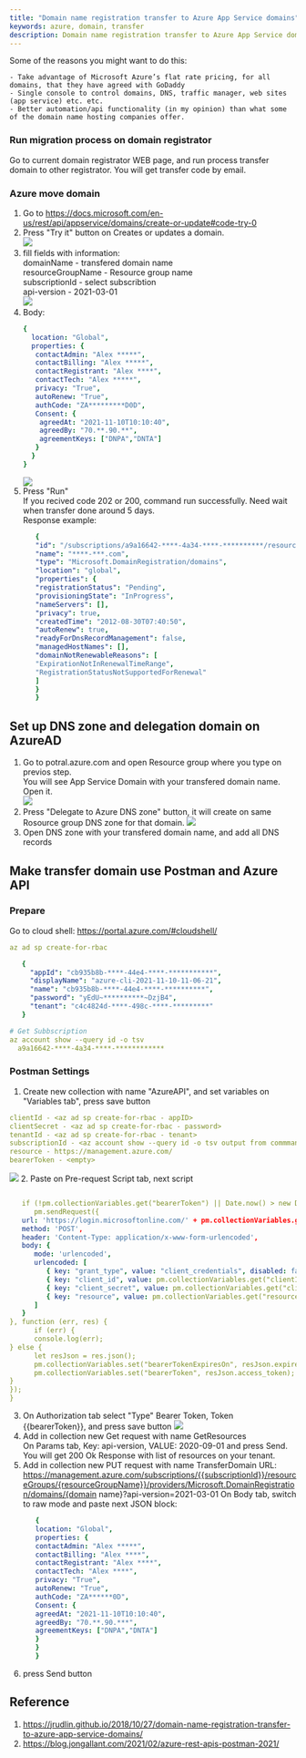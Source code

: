 ```yaml
---
title: "Domain name registration transfer to Azure App Service domains"
keywords: azure, domain, transfer
description: Domain name registration transfer to Azure App Service domains .
---
```

Some of the reasons you might want to do this:

    - Take advantage of Microsoft Azure’s flat rate pricing, for all domains, that they have agreed with GoDaddy
    - Single console to control domains, DNS, traffic manager, web sites (app service) etc. etc.
    - Better automation/api functionality (in my opinion) than what some of the domain name hosting companies offer.

### Run migration process on domain registrator

Go to current domain registrator WEB page, and run process transfer domain to other registrator.
You will get transfer code by email.

### Azure move domain
1. Go to https://docs.microsoft.com/en-us/rest/api/appservice/domains/create-or-update#code-try-0
2. Press "Try it" button on Creates or updates a domain.  
   ![](images/Transfer_domain_01.png)
3. fill fields with information:  
   domainName - transfered domain name    
   resourceGroupName - Resource group name  
   subscriptionId - select subscribtion  
   api-version - 2021-03-01  
   ![](images/Transfer_domain_02.png)
4. Body:
   ```yaml
   {  
     location: "Global",  
     properties: {  
      contactAdmin: "Alex *****",  
      contactBilling: "Alex *****",  
      contactRegistrant: "Alex ****",  
      contactTech: "Alex *****",  
      privacy: "True",  
      autoRenew: "True",  
      authCode: "ZA*********D0D",  
      Consent: {  
       agreedAt: "2021-11-10T10:10:40",  
       agreedBy: "70.**.90.**",  
       agreementKeys: ["DNPA","DNTA"]  
      }  
     }
   }  
   ```
   ![](images/Transfer_domain_03.png)
5. Press "Run"   
   If you recived code 202 or 200, command run successfully. Need wait when transfer done around 5 days.  
   Response example:
   ```yaml
      {
      "id": "/subscriptions/a9a16642-****-4a34-****-**********/resourceGroups/RG-US-DNS/providers/Microsoft.DomainRegistration/domains/****-****.com",
      "name": "****-***.com",
      "type": "Microsoft.DomainRegistration/domains",
      "location": "global",
      "properties": {
      "registrationStatus": "Pending",
      "provisioningState": "InProgress",
      "nameServers": [],
      "privacy": true,
      "createdTime": "2012-08-30T07:40:50",
      "autoRenew": true,
      "readyForDnsRecordManagement": false,
      "managedHostNames": [],
      "domainNotRenewableReasons": [
      "ExpirationNotInRenewalTimeRange",
      "RegistrationStatusNotSupportedForRenewal"
      ]
      }
      }
   ```

## Set up DNS zone and delegation domain on AzureAD
1. Go to potral.azure.com and open Resource group where you type on previos step.   
   You will see App Service Domain with your transfered domain name. Open it.  
   ![](images/Transfer_domain_04.png)
2. Press "Delegate to Azure DNS zone" button, it will create on same Rosource group DNS zone for that domain.
   ![](images/Transfer_domain_05.png)
3. Open DNS zone with your transfered domain name, and add all DNS records

## Make transfer domain use Postman and Azure API
### Prepare
Go to cloud shell: https://portal.azure.com/#cloudshell/

```yaml
az ad sp create-for-rbac

   {
     "appId": "cb935b8b-****-44e4-****-***********",
     "displayName": "azure-cli-2021-11-10-11-06-21",
     "name": "cb935b8b-****-44e4-****-**********",
     "password": "yEdU~**********~DzjB4",
     "tenant": "c4c4824d-****-498c-****-*********"
   }

# Get Subbscription
az account show --query id -o tsv
  a9a16642-****-4a34-****-************
```
### Postman Settings
1. Create new collection with name "AzureAPI", and set variables on "Variables tab", press save button
```yaml
clientId - <az ad sp create-for-rbac - appID>
clientSecret - <az ad sp create-for-rbac - password>
tenantId - <az ad sp create-for-rbac - tenant>
subscriptionId - <az account show --query id -o tsv output from commmand>
resource - https://management.azure.com/
bearerToken - <empty>
```  
![](images/Transfer_domain_06.png)
2. Paste on Pre-request Script tab, next script
```yaml

   if (!pm.collectionVariables.get("bearerToken") || Date.now() > new Date(pm.collectionVariables.get("bearerTokenExpiresOn") * 1000)) {
      pm.sendRequest({
   url: 'https://login.microsoftonline.com/' + pm.collectionVariables.get("tenantId") + '/oauth2/token',
   method: 'POST',
   header: 'Content-Type: application/x-www-form-urlencoded',
   body: {
      mode: 'urlencoded',
      urlencoded: [
         { key: "grant_type", value: "client_credentials", disabled: false },
         { key: "client_id", value: pm.collectionVariables.get("clientId"), disabled: false },
         { key: "client_secret", value: pm.collectionVariables.get("clientSecret"), disabled: false },
         { key: "resource", value: pm.collectionVariables.get("resource") || "https://management.azure.com/", disabled: false }
      ]
   }
}, function (err, res) {
      if (err) {
      console.log(err);
} else {
      let resJson = res.json();
      pm.collectionVariables.set("bearerTokenExpiresOn", resJson.expires_on);
      pm.collectionVariables.set("bearerToken", resJson.access_token);
}
});
}
```  
3. On Authorization tab select "Type" Bearer Token, Token {{bearerToken}}, and press save button
   ![](images/Transfer_domain_07.png)
4. Add in collection new Get request with name GetResources  
   On Params tab, Key: api-version, VALUE: 2020-09-01 and press Send.
   You will get 200 Ok Response with list of resources on your tenant.
5. Add in collection new PUT request with name TransferDomain
   URL: https://management.azure.com/subscriptions/{{subscriptionId}}/resourceGroups/{resourceGroupName}}/providers/Microsoft.DomainRegistration/domains/{domain name}?api-version=2021-03-01
   On Body tab, switch to raw mode and paste next JSON block:
   ```yaml
      {  
      location: "Global",  
      properties: {  
      contactAdmin: "Alex *****",  
      contactBilling: "Alex ****",  
      contactRegistrant: "Alex ****",  
      contactTech: "Alex ****",  
      privacy: "True",  
      autoRenew: "True",  
      authCode: "ZA******0D",  
      Consent: {  
      agreedAt: "2021-11-10T10:10:40",  
      agreedBy: "70.**.90.***",  
      agreementKeys: ["DNPA","DNTA"]  
      }  
      }
      }
   ```
  6. press Send button
## Reference
1. https://jrudlin.github.io/2018/10/27/domain-name-registration-transfer-to-azure-app-service-domains/
2. https://blog.jongallant.com/2021/02/azure-rest-apis-postman-2021/  

